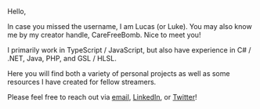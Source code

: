Hello,

In case you missed the username, I am Lucas (or Luke). You may also know me by my creator handle, CareFreeBomb. Nice to meet you!

I primarily work in TypeScript / JavaScript, but also have experience in C# / .NET, Java, PHP, and GSL / HLSL.

Here you will find both a variety of personal projects as well as some resources I have created for fellow streamers.

Please feel free to reach out via [email](lucasjgerrits@gmail.com), [LinkedIn](https://www.linkedin.com/in/lucasgerrits/), or [Twitter](https://twitter.com/carefreeb0mb)!
